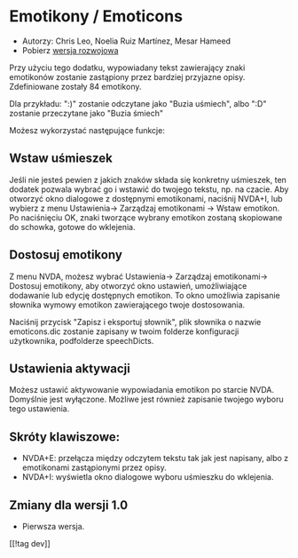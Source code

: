 # Emotikony / Emoticons #

* Autorzy: Chris Leo, Noelia Ruiz Martínez, Mesar Hameed
* Pobierz [wersja rozwojowa][1]

Przy użyciu tego dodatku, wypowiadany tekst zawierający znaki emotikonów
zostanie zastąpiony przez bardziej przyjazne opisy.  Zdefiniowane zostały 84
emotikony.

Dla przykładu: ":)" zostanie odczytane jako "Buzia uśmiech", albo ":D"
zostanie przeczytane jako "Buzia śmiech"

Możesz wykorzystać następujące funkcje:

## Wstaw uśmieszek ##

Jeśli nie jesteś pewien z jakich znaków składa się konkretny uśmieszek, ten dodatek pozwala wybrać go i wstawić do twojego tekstu, np. na czacie.
Aby otworzyć okno dialogowe z dostępnymi emotikonami,
 naciśnij NVDA+I, lub wybierz z menu Ustawienia-> Zarządzaj emotikonami -> Wstaw emotikon.
Po naciśnięciu OK, znaki tworzące wybrany emotikon zostaną skopiowane do schowka, gotowe do wklejenia.


## Dostosuj emotikony ##

Z menu NVDA, możesz wybrać Ustawienia-> Zarządzaj emotikonami-> Dostosuj emotikony, aby otworzyć okno ustawień, umożliwiające dodawanie lub edycję dostępnych emotikon.
To okno umożliwia zapisanie słownika wymowy emotikon zawierającego twoje dostosowania.

Naciśnij przycisk "Zapisz i eksportuj słownik", plik słownika o nazwie
emoticons.dic zostanie zapisany w twoim folderze konfiguracji użytkownika,
podfolderze speechDicts.


## Ustawienia aktywacji ##

Możesz ustawić aktywowanie wypowiadania emotikon po starcie NVDA. Domyślnie
jest wyłączone.  Możliwe jest również zapisanie twojego wyboru tego
ustawienia.

## Skróty klawiszowe: ##

*	NVDA+E: przełącza między odczytem tekstu tak jak jest napisany, albo z
  emotikonami zastąpionymi przez opisy.
*	NVDA+I: wyświetla okno dialogowe wyboru uśmieszku do wklejenia.

## Zmiany dla wersji 1.0 ##

* Pierwsza wersja.
 
[[!tag dev]]

[1]: http://addons.nvda-project.org/files/get.php?file=emo-dev
